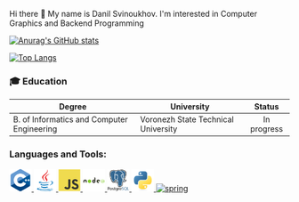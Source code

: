 Hi there 👋 My name is Danil Svinoukhov. I'm interested in Computer Graphics and Backend Programming

[![Anurag's GitHub stats](https://github-readme-stats.vercel.app/api?username=NeDonil&show_icons=true&theme=react&count_private=true&card_width=700)](https://github.com/anuraghazra/github-readme-stats)

[![Top Langs](https://github-readme-stats.vercel.app/api/top-langs/?username=NeDonil&theme=react&card_width=700&hide=HTML)](https://github.com/anuraghazra/github-readme-stats)

### :mortar_board: Education
| Degree                                     | University                           |  Status     |
| ------------------------------------------ | ------------------------------------ | :---------: |
| B. of Informatics and Сomputer Engineering | Voronezh State Technical University  | In progress |

<h3 align="left">Languages and Tools:</h3>
<p align="left"> <a href="https://www.w3schools.com/cpp/" target="_blank" rel="noreferrer"> <img src="https://raw.githubusercontent.com/devicons/devicon/master/icons/cplusplus/cplusplus-original.svg" alt="cplusplus" width="40" height="40"/> </a> <a href="https://www.java.com" target="_blank" rel="noreferrer"> <img src="https://raw.githubusercontent.com/devicons/devicon/master/icons/java/java-original.svg" alt="java" width="40" height="40"/> </a> <a href="https://developer.mozilla.org/en-US/docs/Web/JavaScript" target="_blank" rel="noreferrer"> <img src="https://raw.githubusercontent.com/devicons/devicon/master/icons/javascript/javascript-original.svg" alt="javascript" width="40" height="40"/> </a> <a href="https://nodejs.org" target="_blank" rel="noreferrer"> <img src="https://raw.githubusercontent.com/devicons/devicon/master/icons/nodejs/nodejs-original-wordmark.svg" alt="nodejs" width="40" height="40"/> </a> <a href="https://www.postgresql.org" target="_blank" rel="noreferrer"> <img src="https://raw.githubusercontent.com/devicons/devicon/master/icons/postgresql/postgresql-original-wordmark.svg" alt="postgresql" width="40" height="40"/> </a> <a href="https://www.python.org" target="_blank" rel="noreferrer"> <img src="https://raw.githubusercontent.com/devicons/devicon/master/icons/python/python-original.svg" alt="python" width="40" height="40"/> </a> <a href="https://spring.io/" target="_blank" rel="noreferrer"> <img src="https://www.vectorlogo.zone/logos/springio/springio-icon.svg" alt="spring" width="40" height="40"/> </a> </p>
